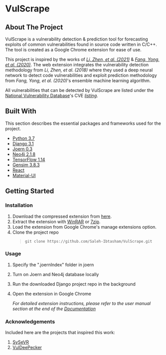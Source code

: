 # VulScrape

## About The Project

VulScrape is a vulnerability detection & prediction tool for forecasting exploits of common vulnerabilities found in source code written in C/C++. The tool is created as a Google Chrome extension for ease of use. 

This project is inspired by the works of *[Li, Zhen, et al. (2021)](https://ieeexplore.ieee.org/abstract/document/9321538)* & *[Fang, Yong, et al. (2020)](https://journals.plos.org/plosone/article?id=10.1371/journal.pone.0228439)*. The web extension integrates the vulnerability detection methodology from  *Li, Zhen, et al. (2018)* where they used a deep neural network to detect code vulnerabilities and exploit prediction methodology from *Fang, Yong, et al. (2020)*'s ensemble machine learning algorithm.

All vulnerabilities that can be detected by VulScrape are listed under the [National Vulnerability Database](https://nvd.nist.gov/)'s CVE *[listing](https://nvd.nist.gov/vuln/full-listing)*.

## Built With

This section describes the essential packages and frameworks used for the project.

- [Python 3.7](https://www.python.org/downloads/release/python-370/)
- [Django 3.1](https://www.djangoproject.com/download/)
- [Joern 0.3](https://joern.io/)
- [Neo4j 2.1.8](https://community.chocolatey.org/packages/neo4j-community/2.1.8.20150617#dependencies)
- [TensorFlow 1.14](https://github.com/tensorflow/tensorflow/releases/tag/v1.14.0-rc1)
- [Gensim 3.8.3](https://pypi.org/project/gensim/3.8.3/)
- [React](https://reactjs.org/)
- [Material-UI](https://mui.com/)


## Getting Started
### Installation

1. Download the compressed extension from [here](https://github.com/Saleh-Ibtasham/VulScrape/releases/tag/add-on).
2. Extract the extension with [WinRAR](https://www.win-rar.com/start.html?&L=0) or [7zip](https://www.7-zip.org/).
3. Load the extension from Google Chrome's manage extensions option.
4. Clone the project repo
    > `git clone https://github.com/Saleh-Ibtasham/VulScrape.git`

### Usage
1. Specify the ".joernIndex" folder in joern
2. Turn on Joern and Neo4j database locally
3. Run the downloaded Django project repo in the background
4. Open the extension in Google Chrome

    *For detailed extension instructions, please refer to the user manual section at the end of the [Documentation](https://github.com/Saleh-Ibtasham/VulScrape/blob/master/VuleScrape_documentation.pdf)*

### Acknowledgements
Included here are the projects that inspired this work:

1. [SySeVR](https://github.com/SySeVR/SySeVR)
2. [VulDeePecker](https://github.com/CGCL-codes/VulDeePecker)